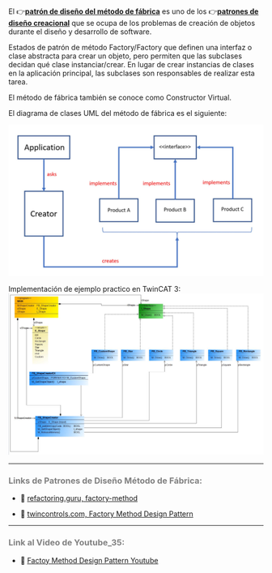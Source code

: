 
El 👉[**patrón de diseño del método de fábrica**](https://refactoring.guru/design-patterns/factory-method) es uno de los 👉[**patrones de diseño creacional**](https://refactoring.guru/design-patterns/creational-patterns) que se ocupa de los problemas de creación de objetos durante el diseño y desarrollo de software. 

Estados de patrón de método Factory/Factory que definen una interfaz o clase abstracta para crear un objeto, pero permiten que las subclases decidan qué clase instanciar/crear. En lugar de crear instancias de clases en la aplicación principal, las subclases son responsables de realizar esta tarea. 

El método de fábrica también se conoce como Constructor Virtual.

El diagrama de clases UML del método de fábrica es el siguiente:

![Factory Method Design Pattern0](../../imagenes/Design_Pattern__Creational_Factory_Method_0.JPG)

Implementación de ejemplo practico en TwinCAT 3:
![Factory Method Design Pattern1](../../imagenes/Design_Pattern__Creational_Factory_Method.JPG)

***
### <span style="color:grey">Links de Patrones de Diseño Método de Fábrica:</span>
- 🔗 [refactoring.guru, factory-method](https://refactoring.guru/design-patterns/factory-method)

- 🔗 [twincontrols.com, Factory Method Design Pattern](https://www.twincontrols.com/community/twincat-knowledgebase/factory-method-design-pattern/)
***
### <span style="color:grey">Link al Video de Youtube_35:</span>
- 🔗 [Factoy Method Design Pattern Youtube](https://youtu.be/jDiO6LqCqzo)